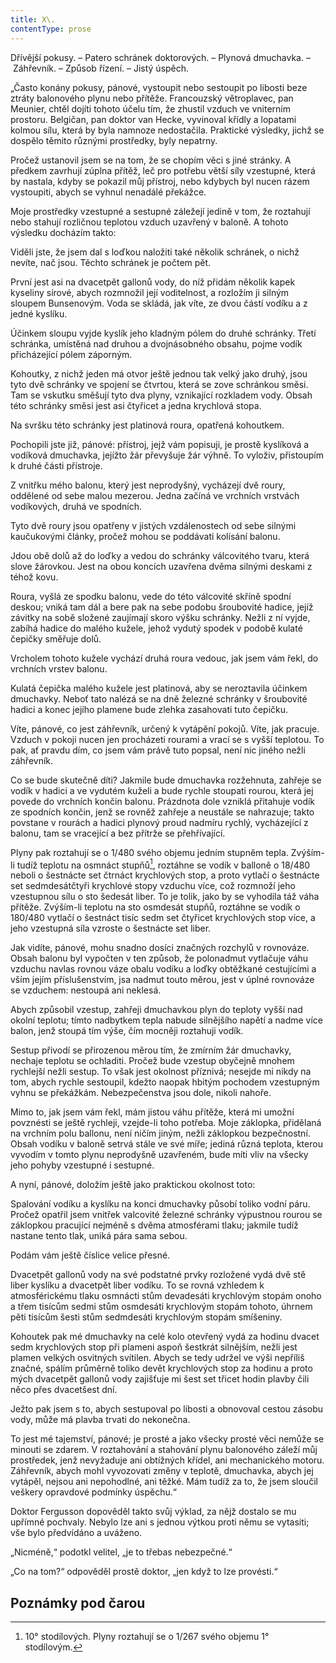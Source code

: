 ```yaml
---
title: X\.
contentType: prose
---
```


<section>

Dřívější pokusy. – Patero schránek doktorových. – Plynová dmuchavka. – Záhřevník. – Způsob řízení. – Jistý úspěch.

„Často konány pokusy, pánové, vystoupit nebo sestoupit po libosti beze ztráty balonového plynu nebo přítěže. Francouzský větroplavec, pan Meunier, chtěl dojíti tohoto účelu tím, že zhustil vzduch ve vniterním prostoru. Belgičan, pan doktor van Hecke, vyvinoval křídly a lopatami kolmou sílu, která by byla namnoze nedostačila. Praktické výsledky, jichž se dospělo těmito různými prostředky, byly nepatrny.

Pročež ustanovil jsem se na tom, že se chopím věci s jiné stránky. A předkem zavrhují zúplna přítěž, leč pro potřebu větší síly vzestupné, která by nastala, kdyby se pokazil můj přístroj, nebo kdybych byl nucen rázem vystoupiti, abych se vyhnul nenadálé překážce.

Moje prostředky vzestupné a sestupné záležejí jedině v tom, že roztahují nebo stahují rozličnou teplotou vzduch uzavřený v baloně. A tohoto výsledku docházím takto:

Viděli jste, že jsem dal s loďkou naložiti také několik schránek, o nichž nevíte, nač jsou. Těchto schránek je počtem pět.

První jest asi na dvacetpět gallonů vody, do níž přidám několik kapek kyseliny sírové, abych rozmnožil její voditelnost, a rozložím ji silným sloupem Bunsenovým. Voda se skládá, jak víte, ze dvou částí vodíku a z jedné kyslíku.

Účinkem sloupu vyjde kyslík jeho kladným pólem do druhé schránky. Třetí schránka, umístěná nad druhou a dvojnásobného obsahu, pojme vodík přicházející pólem záporným.

Kohoutky, z nichž jeden má otvor ještě jednou tak velký jako druhý, jsou tyto dvě schránky ve spojení se čtvrtou, která se zove schránkou směsi. Tam se vskutku směšují tyto dva plyny, vznikající rozkladem vody. Obsah této schránky směsi jest asi čtyřicet a jedna krychlová stopa.

Na svršku této schránky jest platinová roura, opatřená kohoutkem.

Pochopili jste již, pánové: přístroj, jejž vám popisuji, je prostě kyslíková a vodíková dmuchavka, jejížto žár převyšuje žár výhně. To vyloživ, přistoupím k druhé části přístroje.

Z vnitřku mého balonu, který jest neprodyšný, vycházejí dvě roury, oddělené od sebe malou mezerou. Jedna začíná ve vrchních vrstvách vodíkových, druhá ve spodních.

Tyto dvě roury jsou opatřeny v jistých vzdálenostech od sebe silnými kaučukovými články, pročež mohou se poddávati kolísání balonu.

Jdou obě dolů až do loďky a vedou do schránky válcovitého tvaru, která slove žárovkou. Jest na obou koncích uzavřena dvěma silnými deskami z téhož kovu.

Roura, vyšlá ze spodku balonu, vede do této válcovité skříně spodní deskou; vniká tam dál a bere pak na sebe podobu šroubovité hadice, jejíž závitky na sobě složené zaujímají skoro výšku schránky. Nežli z ní vyjde, zabíhá hadice do malého kužele, jehož vydutý spodek v podobě kulaté čepičky směřuje dolů.

Vrcholem tohoto kužele vychází druhá roura vedouc, jak jsem vám řekl, do vrchních vrstev balonu.

Kulatá čepička malého kužele jest platinová, aby se neroztavila účinkem dmuchavky. Neboť tato nalézá se na dně železné schránky v šroubovité hadici a konec jejího plamene bude zlehka zasahovati tuto čepičku.

Víte, pánové, co jest záhřevník, určený k vytápění pokojů. Víte, jak pracuje. Vzduch v pokoji nucen jen procházeti rourami a vrací se s vyšší teplotou. To pak, ať pravdu dím, co jsem vám právě tuto popsal, není nic jiného nežli záhřevník.

Co se bude skutečně díti? Jakmile bude dmuchavka rozžehnuta, zahřeje se vodík v hadici a ve vydutém kuželi a bude rychle stoupati rourou, která jej povede do vrchních končin balonu. Prázdnota dole vzniklá přitahuje vodík ze spodních končin, jenž se rovněž zahřeje a neustále se nahrazuje; takto povstane v rourách a hadici plynový proud nadmíru rychlý, vycházející z balonu, tam se vracející a bez přítrže se přehřívající.

Plyny pak roztahují se o 1/480 svého objemu jedním stupněm tepla. Zvýším-li tudíž teplotu na osmnáct stupňů[^26], roztáhne se vodík v balloně o 18/480 neboli o šestnácte set čtrnáct krychlových stop, a proto vytlačí o šestnácte set sedmdesátčtyři krychlové stopy vzduchu více, což rozmnoží jeho vzestupnou sílu o sto šedesát liber. To je tolik, jako by se vyhodila táž váha přítěže. Zvýším-li teplotu na sto osmdesát stupňů, roztáhne se vodík o 180/480 vytlačí o šestnáct tisíc sedm set čtyřicet krychlových stop více, a jeho vzestupná síla vzroste o šestnácte set liber.

Jak vidíte, pánové, mohu snadno dosíci značných rozchylů v rovnováze. Obsah balonu byl vypočten v ten způsob, že polonadmut vytlačuje váhu vzduchu navlas rovnou váze obalu vodíku a loďky obtěžkané cestujícími a vším jejím příslušenstvím, jsa nadmut touto měrou, jest v úplné rovnováze se vzduchem: nestoupá ani neklesá.

Abych způsobil vzestup, zahřeji dmuchavkou plyn do teploty vyšší nad okolní teplotu; tímto nadbytkem tepla nabude silnějšího napětí a nadme více balon, jenž stoupá tím výše, čím mocněji roztahuji vodík.

Sestup přivodí se přirozenou měrou tím, že zmírním žár dmuchavky, nechaje teplotu se ochladiti. Pročež bude vzestup obyčejně mnohem rychlejší nežli sestup. To však jest okolnost příznivá; nesejde mi nikdy na tom, abych rychle sestoupil, kdežto naopak hbitým pochodem vzestupným vyhnu se překážkám. Nebezpečenstva jsou dole, nikoli nahoře.

Mimo to, jak jsem vám řekl, mám jistou váhu přítěže, která mi umožní povznésti se ještě rychleji, vzejde-li toho potřeba. Moje záklopka, přidělaná na vrchním polu ballonu, není ničím jiným, nežli záklopkou bezpečnostní. Obsah vodíku v baloně setrvá stále ve své míře; jediná různá teplota, kterou vyvodím v tomto plynu neprodyšně uzavřeném, bude míti vliv na všecky jeho pohyby vzestupné i sestupné.

A nyní, pánové, doložím ještě jako praktickou okolnost toto:

Spalování vodíku a kyslíku na konci dmuchavky působí toliko vodní páru. Pročež opatřil jsem vnitřek valcovité železné schránky výpustnou rourou se záklopkou pracující nejméně s dvěma atmosférami tlaku; jakmile tudíž nastane tento tlak, uniká pára sama sebou.

Podám vám ještě číslice velice přesné.

Dvacetpět gallonů vody na své podstatné prvky rozložené vydá dvě stě liber kyslíku a dvacetpět liber vodíku. To se rovná vzhledem k atmosférickému tlaku osmnácti stům devadesáti krychlovým stopám onoho a třem tisícům sedmi stům osmdesáti krychlovým stopám tohoto, úhrnem pěti tisícům šesti stům sedmdesáti krychlovým stopám smíšeniny.

Kohoutek pak mé dmuchavky na celé kolo otevřený vydá za hodinu dvacet sedm krychlových stop při plameni aspoň šestkrát silnějším, nežli jest plamen velkých osvitných svítilen. Abych se tedy udržel ve výši nepříliš značné, spálím průměrně toliko devět krychlových stop za hodinu a proto mých dvacetpět gallonů vody zajišťuje mi šest set třicet hodin plavby čili něco přes dvacetšest dní.

Ježto pak jsem s to, abych sestupoval po libosti a obnovoval cestou zásobu vody, může má plavba trvati do nekonečna.

To jest mé tajemství, pánové; je prosté a jako všecky prosté věci nemůže se minouti se zdarem. V roztahování a stahování plynu balonového záleží můj prostředek, jenž nevyžaduje ani obtížných křídel, ani mechanického motoru. Záhřevník, abych mohl vyvozovati změny v teplotě, dmuchavka, abych jej vytápěl, nejsou ani nepohodlné, ani těžké. Mám tudíž za to, že jsem sloučil veškery opravdové podmínky úspěchu.“

Doktor Fergusson dopověděl takto svůj výklad, za nějž dostalo se mu upřímné pochvaly. Nebylo lze ani s jednou výtkou proti němu se vytasiti; vše bylo předvídáno a uváženo.

„Nicméně,“ podotkl velitel, „je to třebas nebezpečné.“

„Co na tom?“ odpověděl prostě doktor, „jen když to lze provésti.“

</section>

## Poznámky pod čarou

[^1]: Mincovna v Londýně.

[^2]: Asi 30.000 zl. r. m.

[^3]: Velitel menšího oddílu loďstva.

[^4]: Ve zprávách královské zeměpisné společnosti londýnské.

[^5]: Penny – anglický peníz v ceně asi 5 krejcarů r. m.

[^6]: Věrověštecký oznamovatel.

[^7]: Auld Reekie, přezdívka Edinburku.

[^8]: Asi pět stop osm palců.

[^9]: Hlavní nádraží.

[^10]: Blázinec v Londýně.

[^11]: Čti: seduič —řízky chleba s máslem proložené masem.

[^12]: 692 kilometrů.

[^13]: Rozumí se poledník anglický, procházející hvězdárnu greenwichskou.

[^14]: Správně: Tabora.

[^15]: Ministerstvo zahraničných věcí.

[^16]: Po odjezdu doktora Fergussona vešlo ve známost, že pan z Heuglinů pro jakési neshody dal se jinou cestou, než která byla vytčena výpravě, jejíž velení svěřeno panu Munzigerovi.

[^17]: Zoologická zahrada.

[^18]: Jižní předměstí londýnské.

[^19]: Anglický stříbrňák v ceně asi 3 našich korun.

[^20]: 1661 krychlových metrů.

[^21]: Tento rozměr není nijak neobyčejný: sestrojilť roku 1784 Montgolfier v Lyoně balon, jenž obsahoval 340.000 krychlových stop čili 20.000 krychlových metrův a unesl váhu 20 tun neb asi 20.000 kilogramů.

[^22]: Gallon rovná se asi 41/2 litru.

[^23]: Dělo s krátkou hlavní.

[^24]: Třetí měsíc v někdejším novofrancouzském kalendáři, ode dne 21. listopadu do 20. prosince.

[^25]: Čti: Džin — borovička.

[^26]: 10° stodílových. Plyny roztahují se o 1/267 svého objemu 1° stodílovým.

[^27]: Tak říkají negři krupobití.

[^28]: Asi pět centimetrů. Na sto metrů výšky činí klesnutí skoro centimetr.

[^29]: U znamená zemi v tamějším jazyku.

[^30]: Dle nejnovějších objevů v Africe.

[^31]: Zřídla nilská čili všeobecný přehled poříčí této řeky a jejího hlavního toku s dějinami nilských výzkumův od Th. dra. Charlesa Bekea.

[^32]: Vysoké hory na ostrově Martinice v Západní Indii.

[^33]: Lovec, střelec.

[^34]: 14° stodílných.

[^35]: Náčelník karavany.

[^36]: Silná skotská neb irská ječná kořalka.

[^37]: Guinea (čti giný)— bývalý angl. zlaťák v ceně asi 25 korun.

[^38]: Ňanza znamená jezero.

[^39]: Byzantský učenec považoval Neilos za jméno arithmetické. N značilo 50, E 5, I 10, L 30, O 70, S 200, což činí počet ročních dní.

[^40]: Pověst vypráví, že se třese, jakmile na ni vstoupí noha musulmanova.

[^41]: Mamutové stromy, druh amerických jedlí.

[^42]: Asi 13 a půl litru.

[^43]: 50 proc. stodílných.

[^44]: 70° stodílových.

[^45]: 45° stodílných.

[^46]: 60° stodílných.

[^47]: 69° stodílných.

[^48]: Méry.

[^49]: Úžlabí rokle.

[^50]: 100° stodílných.

[^51]: Od odjezdu doktorova došly z El Obeida od pana Munzingera, nového náčelníka výpravy, dopisy, z nichž na neštěstí vysvítá nade vší pochybnost smrt Vogelova.

[^52]: Široká zátoka, do níž ústí řeka Forth.

[^53]: Sto dvacet korun.

[^54]: Poledník pařížský.

[^55]: Možná, že doktor Fergusson jsa Angličan nadsazuje; nicméně dlužno uznati, že René Caillié netěší se ve Francii mezi cestovateli slávě hodné jeho obětovosti a odvahy.

[^56]: 100° stodílných.

[^57]: Dick a Joe značí zdrobněle Richarda a Josefa.
